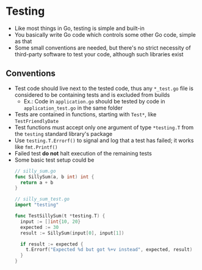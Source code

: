 # Testing

- Like most things in Go, testing is simple and built-in
- You basically write Go code which controls some other Go code, simple as that
- Some small conventions are needed, but there's no strict necessity of third-party software to test your code, although such libraries exist

## Conventions
- Test code should live next to the tested code, thus any `*_test.go` file is considered to be containing tests and is excluded from builds
  - Ex.: Code in `application.go` should be tested by code in `application_test.go` in the same folder
- Tests are contained in functions, starting with `Test*`, like `TestFriendlyDate`
- Test functions must accept only one argument of type `*testing.T` from the `testing` standard library's package
- Use `testing.T.Errorf()` to signal and log that a test has failed; it works like `fmt.Printf()`
- Failed test **do not** halt execution of the remaining tests
- Some basic test setup could be
  ```go
  // silly_sum.go
  func SillySum(a, b int) int {
    return a + b
  }

  // silly_sum_test.go
  import "testing"

  func TestSillySum(t *testing.T) {
    input := []int{10, 20}
    expected := 30
    result := SillySum(input[0], input[1])

    if result := expected {
      t.Errorf("Expected %d but got %+v instead", expected, result)
    }
  }
  
  ```
